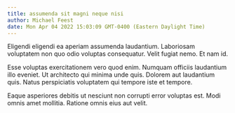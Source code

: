```yaml
---
title: assumenda sit magni neque nisi
author: Michael Feest
date: Mon Apr 04 2022 15:03:09 GMT-0400 (Eastern Daylight Time)
---
```

Eligendi eligendi ea aperiam assumenda laudantium. Laboriosam voluptatem non quo odio voluptas consequatur. Velit fugiat nemo. Et nam id.

 Esse voluptas exercitationem vero quod enim. Numquam officiis laudantium illo eveniet. Ut architecto qui minima unde quis. Dolorem aut laudantium quis. Natus perspiciatis voluptatem qui tempore iste et tempore.

 Eaque asperiores debitis ut nesciunt non corrupti error voluptas est. Modi omnis amet mollitia. Ratione omnis eius aut velit.